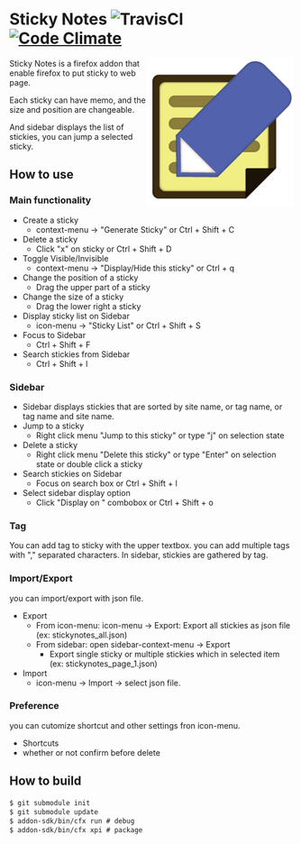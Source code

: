 # Sticky Notes ![TravisCI](https://travis-ci.org/kumabook/stickynotes.svg?branch=master) [![Code Climate](https://codeclimate.com/github/kumabook/stickynotes/badges/gpa.svg)](https://codeclimate.com/github/kumabook/stickynotes)

<img align="right" height="260" src="icon.png">
Sticky Notes is a firefox addon that enable firefox to put sticky to web page.

Each sticky can have memo, and the size and position are changeable.

And sidebar displays the list of stickies, you can jump a selected sticky.


## How to use

### Main functionality

- Create a sticky
  - context-menu -> "Generate Sticky" or Ctrl + Shift + C
- Delete a sticky
  - Click "x" on sticky or Ctrl + Shift + D
- Toggle Visible/Invisible
  - context-menu -> "Display/Hide this sticky" or Ctrl + q
- Change the position of a sticky
  - Drag the upper part of a sticky
- Change the size of a sticky
  - Drag the lower right a sticky
- Display sticky list on Sidebar
  - icon-menu -> "Sticky List" or Ctrl + Shift + S
- Focus to Sidebar
  - Ctrl + Shift + F
- Search stickies from Sidebar
  - Ctrl + Shift + l

### Sidebar

- Sidebar displays stickies that are sorted by site name, or tag name, or tag name and site name.
- Jump to a sticky
  - Right click menu "Jump to this sticky" or type "j" on selection state
- Delete a sticky
  - Right click menu "Delete this sticky" or type "Enter" on selection state or double click a sticky
- Search stickies on Sidebar
  - Focus on search box or Ctrl + Shift + l
- Select sidebar display option
  - Click "Display on " combobox or Ctrl + Shift + o

### Tag
You can add tag to sticky with the upper textbox.
you can add multiple tags with "," separated characters.
In sidebar, stickies are gathered by tag.

### Import/Export
you can import/export with json file.

- Export
  - From icon-menu: icon-menu -> Export: Export all stickies as json file (ex: stickynotes_all.json)
  - From sidebar: open sidebar-context-menu -> Export
     - Export single sticky or multiple stickies which in selected item (ex: stickynotes_page_1.json)
- Import
  - icon-menu -> Import -> select json file.

### Preference
you can cutomize shortcut and other settings fron icon-menu.

- Shortcuts
- whether or not confirm before delete

## How to build
```
$ git submodule init
$ git submodule update
$ addon-sdk/bin/cfx run # debug
$ addon-sdk/bin/cfx xpi # package
```
